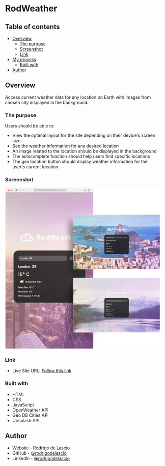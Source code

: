 # RodWeather

## Table of contents

- [Overview](#overview)
  - [The purpose](#the-challenge)
  - [Screenshot](#screenshot)
  - [Link](#links)
- [My process](#my-process)
  - [Built with](#built-with)
- [Author](#author)

## Overview

Access current weather data for any location on Earth with images from chosen city displayed in the background.

### The purpose

Users should be able to:

- View the optimal layout for the site depending on their device's screen size
- See the weather information for any desired location
- An image related to the location should be displayed in the background
- The autocomplete function should help users find specific locations
- The geo location button should display weather information for the user's current location

### Screenshot

![](./RodWeatherApp/images/rodWeatherShowcase.png)

### Link

- Live Site URL: [Follow this link](https://rodrigodelascio.github.io/RodWeather/)

### Built with

- HTML
- CSS
- JavaScript
- OpenWeather API
- Geo DB Cities API
- Unsplash API

## Author

- Website - [Rodrigo de Lascio](https://rodrigodelascio.co.uk/)
- GitHub - [@rodrigodelascio](https://github.com/rodrigodelascio)
- LinkedIn - [@rodrigodelascio](https://www.linkedin.com/in/rodrigo-de-lascio/)
